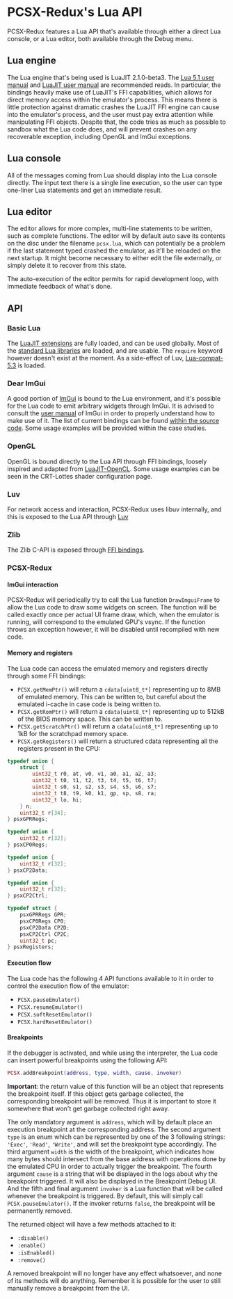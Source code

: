 # PCSX-Redux's Lua API

PCSX-Redux features a Lua API that's available through either a direct Lua console, or a Lua editor, both available through the Debug menu.

## Lua engine
The Lua engine that's being used is LuaJIT 2.1.0-beta3. The [Lua 5.1 user manual](https://www.lua.org/manual/5.1/) and [LuaJIT user manual](https://luajit.org/extensions.html) are recommended reads. In particular, the bindings heavily make use of LuaJIT's FFI capabilities, which allows for direct memory access within the emulator's process. This means there is little protection against dramatic crashes the LuaJIT FFI engine can cause into the emulator's process, and the user must pay extra attention while manipulating FFI objects. Despite that, the code tries as much as possible to sandbox what the Lua code does, and will prevent crashes on any recoverable exception, including OpenGL and ImGui exceptions.

## Lua console
All of the messages coming from Lua should display into the Lua console directly. The input text there is a single line execution, so the user can type one-liner Lua statements and get an immediate result.

## Lua editor
The editor allows for more complex, multi-line statements to be written, such as complete functions. The editor will by default auto save its contents on the disc under the filename `pcsx.lua`, which can potentially be a problem if the last statement typed crashed the emulator, as it'll be reloaded on the next startup. It might become necessary to either edit the file externally, or simply delete it to recover from this state.

The auto-execution of the editor permits for rapid development loop, with immediate feedback of what's done.

## API

### Basic Lua
The [LuaJIT extensions](https://luajit.org/extensions.html) are fully loaded, and can be used globally. Most of the [standard Lua libraries](https://www.lua.org/manual/5.1/manual.html#5) are loaded, and are usable. The `require` keyword however doesn't exist at the moment. As a side-effect of Luv, [Lua-compat-5.3](https://github.com/keplerproject/lua-compat-5.3) is loaded.

### Dear ImGui
A good portion of [ImGui](https://github.com/ocornut/imgui) is bound to the Lua environment, and it's possible for the Lua code to emit arbitrary widgets through ImGui. It is advised to consult the [user manual](https://pthom.github.io/imgui_manual_online/manual/imgui_manual.html) of ImGui in order to properly understand how to make use of it. The list of current bindings can be found [within the source code](https://github.com/grumpycoders/pcsx-redux/blob/main/third_party/imgui_lua_bindings/imgui_iterator.inl). Some usage examples will be provided within the case studies.

### OpenGL
OpenGL is bound directly to the Lua API through FFI bindings, loosely inspired and adapted from [LuaJIT-OpenCL](https://github.com/malkia/luajit-opencl
). Some usage examples can be seen in the CRT-Lottes shader configuration page.

### Luv
For network access and interaction, PCSX-Redux uses libuv internally, and this is exposed to the Lua API through [Luv](https://github.com/luvit/luv)

### Zlib
The Zlib C-API is exposed through [FFI bindings](https://github.com/luapower/zlib).

### PCSX-Redux

#### ImGui interaction
PCSX-Redux will periodically try to call the Lua function `DrawImguiFrame` to allow the Lua code to draw some widgets on screen. The function will be called exactly once per actual UI frame draw, which, when the emulator is running, will correspond to the emulated GPU's vsync. If the function throws an exception however, it will be disabled until recompiled with new code.

#### Memory and registers
The Lua code can access the emulated memory and registers directly through some FFI bindings:

- `PCSX.getMemPtr()` will return a `cdata[uint8_t*]` representing up to 8MB of emulated memory. This can be written to, but careful about the emulated i-cache in case code is being written to.
- `PCSX.getRomPtr()` will return a `cdata[uint8_t*]` representing up to 512kB of the BIOS memory space. This can be written to.
- `PCSX.getScratchPtr()` will return a `cdata[uint8_t*]` representing up to 1kB for the scratchpad memory space.
- `PCSX.getRegisters()` will return a structured cdata representing all the registers present in the CPU:

```c
typedef union {
    struct {
        uint32_t r0, at, v0, v1, a0, a1, a2, a3;
        uint32_t t0, t1, t2, t3, t4, t5, t6, t7;
        uint32_t s0, s1, s2, s3, s4, s5, s6, s7;
        uint32_t t8, t9, k0, k1, gp, sp, s8, ra;
        uint32_t lo, hi;
    } n;
    uint32_t r[34];
} psxGPRRegs;

typedef union {
    uint32_t r[32];
} psxCP0Regs;

typedef union {
    uint32_t r[32];
} psxCP2Data;

typedef union {
    uint32_t r[32];
} psxCP2Ctrl;

typedef struct {
    psxGPRRegs GPR;
    psxCP0Regs CP0;
    psxCP2Data CP2D;
    psxCP2Ctrl CP2C;
    uint32_t pc;
} psxRegisters;
```

#### Execution flow
The Lua code has the following 4 API functions available to it in order to control the execution flow of the emulator:

- `PCSX.pauseEmulator()`
- `PCSX.resumeEmulator()`
- `PCSX.softResetEmulator()`
- `PCSX.hardResetEmulator()`

#### Breakpoints
If the debugger is activated, and while using the interpreter, the Lua code can insert powerful breakpoints using the following API:

```lua
PCSX.addBreakpoint(address, type, width, cause, invoker)
```

**Important**: the return value of this function will be an object that represents the breakpoint itself. If this object gets garbage collected, the corresponding breakpoint will be removed. Thus it is important to store it somewhere that won't get garbage collected right away.

The only mandatory argument is `address`, which will by default place an execution breakpoint at the corresponding address. The second argument `type` is an enum which can be represented by one of the 3 following strings: `'Exec'`, `'Read'`, `'Write'`, and will set the breakpoint type accordingly. The third argument `width` is the width of the breakpoint, which indicates how many bytes should intersect from the base address with operations done by the emulated CPU in order to actually trigger the breakpoint. The fourth argument `cause` is a string that will be displayed in the logs about why the breakpoint triggered. It will also be displayed in the Breakpoint Debug UI. And the fifth and final argument `invoker` is a Lua function that will be called whenever the breakpoint is triggered. By default, this will simply call `PCSX.pauseEmulator()`. If the invoker returns `false`, the breakpoint will be permanently removed.

The returned object will have a few methods attached to it:

- `:disable()`
- `:enable()`
- `:isEnabled()`
- `:remove()`

A removed breakpoint will no longer have any effect whatsoever, and none of its methods will do anything. Remember it is possible for the user to still manually remove a breakpoint from the UI.
